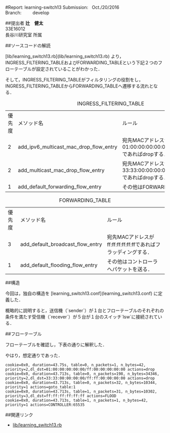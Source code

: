 #Report: learning-switch13
Submission: &nbsp; Oct./20/2016<br>
Branch: &nbsp;&nbsp;&nbsp;&nbsp;&nbsp;&nbsp;&nbsp; develop<br>






##提出者
<B>辻　健太</B><br>
33E16012<br>
長谷川研究室 所属<br>




##ソースコードの解読
 <p>[lib/learning_switch13.rb](lib/learning_switch13.rb)
より，INGRESS_FILTERING_TABLEおよびFORWARDING_TABLEという下記２つのフローテーブルが設定されていることがわかった．</p>
<p>そして，INGRESS_FILTERING_TABLEがフィルタリングの役割をし，INGRESS_FILTERING_TABLEからFORWARDING_TABLEへ遷移する流れとなる．</p>

<table>
  <caption>INGRESS_FILTERING_TABLE</caption>
  <tr>
    <td>優先度</td>
    <td>メソッド名</td>
    <td>ルール</td>
  </tr>
  <tr>
    <td>2</td>
    <td>add_ipv6_multicast_mac_drop_flow_entry</td>
    <td>宛先MACアドレスが01:00:00:00:00:00/ff:00:00:00:00:00であればdropする．</td>
  </tr>
  <tr>
    <td>2</td>
    <td>add_multicast_mac_drop_flow_entry</td>
    <td>宛先MACアドレスが33:33:00:00:00:00/ff:ff:00:00:00:00であればdropする．</td>
  </tr>
  <tr>
    <td>1</td>
    <td>add_default_forwarding_flow_entry</td>
    <td>その他はFORWARDING_TABLEへ．</td>
  </tr>
</table>

<table>
  <caption>FORWARDING_TABLE</caption>
  <tr>
    <td>優先度</td>
    <td>メソッド名</td>
    <td>ルール</td>
  </tr>
  <tr>
    <td>3</td>
    <td>add_default_broadcast_flow_entry</td>
    <td>宛先MACアドレスがff:ff:ff:ff:ff:ffであればフラッディングする．</td>
  </tr>
  <tr>
    <td>1</td>
    <td>add_default_flooding_flow_entry</td>
    <td>その他はコントローラへパケットを送る．</td>
  </tr>
</table>


##構造
<p>今回は，独自の構造を
[learning_switch13.conf](learning_switch13.conf)
に定義した．</p>
<p>概略的に説明すると，送信機（`sender`）が１台とフローテーブルのそれぞれの条件を満たす受信機（`recever`）が５台が１台のスイッチ`lsw`に接続されている．</p>



##フローテーブル
<p>フローテーブルを確認し，下表の通りに解釈した．</p>
<p>やはり，想定通りであった．</p>

```
cookie=0x0, duration=43.75s, table=0, n_packets=1, n_bytes=42, priority=2,dl_dst=01:00:00:00:00:00/ff:00:00:00:00:00 actions=drop
cookie=0x0, duration=43.713s, table=0, n_packets=198, n_bytes=34346, priority=2,dl_dst=33:33:00:00:00:00/ff:ff:00:00:00:00 actions=drop
cookie=0x0, duration=43.713s, table=0, n_packets=32, n_bytes=10344, priority=1 actions=goto_table:1
cookie=0x0, duration=43.713s, table=1, n_packets=31, n_bytes=10302, priority=3,dl_dst=ff:ff:ff:ff:ff:ff actions=FLOOD
cookie=0x0, duration=43.713s, table=1, n_packets=1, n_bytes=42, priority=1 actions=CONTROLLER:65535
```

##関連リンク
* [lib/learning_switch13.rb](lib/learning_switch13.rb)
